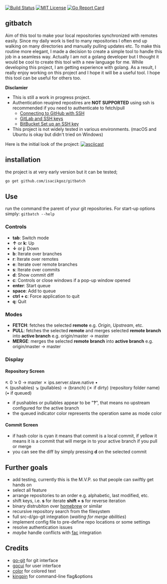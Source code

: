 [![Build Status](https://travis-ci.com/isacikgoz/gitbatch.svg?branch=master)](https://travis-ci.com/isacikgoz/gitbatch) [![MIT License](https://img.shields.io/badge/license-MIT-brightgreen.svg)](/LICENSE) [![Go Report Card](https://goreportcard.com/badge/github.com/isacikgoz/gitbatch)](https://goreportcard.com/report/github.com/isacikgoz/gitbatch)

## gitbatch
Aim of this tool to make your local repositories synchronized with remotes easily. Since my daily work is tied to many repositories I often end up walking on many directories and manually pulling updates etc. To make this routine more elegant, I made a decision to create a simple tool to handle this job in a seamless way. Actually I am not a golang developer but I thought it would be cool to create this tool with a new language for me. While developing this project, I am getting experience with golang. As a result, I really enjoy working on this project and I hope it will be a useful tool. I hope this tool can be useful for others too.

**Disclamier**
- This is still a work in progress project.
- Authentication reuqired repostires are **NOT SUPPORTED** using ssh is recommended if you need to authenticate to fetch/pull
  - [Connecting to GitHub with SSH](https://help.github.com/articles/connecting-to-github-with-ssh/)
  - [GitLab and SSH keys](https://docs.gitlab.com/ee/ssh/)
  - [BitBucket Set up an SSH key](https://confluence.atlassian.com/bitbucket/set-up-ssh-for-git-728138079.html)
- This project is not widely tested in various environments. (macOS and Ubuntu is okay but didn't tried on Windows)

Here is the initial look of the project:
[![asciicast](https://asciinema.org/a/qmZDhmUjwWmZvdpZGYIRW56h7.svg)](https://asciinema.org/a/qmZDhmUjwWmZvdpZGYIRW56h7)

## installation
the project is at very early version but it can be tested;
```bash
go get github.com/isacikgoz/gitbatch
```

## Use
run the command the parent of your git repositories. For start-up options simply:
`gitbatch --help`

### Controls

- **tab**: Switch mode
- **↑** or **k**: Up
- **↓** or **j**: Down
- **b**: Iterate over branches
- **r**: Iterate over remotes
- **e**: Iterate over remote branches
- **s**: Iterate over commits
- **d**: Show commit diff
- **c**: Controls or close windows if a pop-up window opened
- **enter**: Start queue
- **space**: Add to queue
- **ctrl + c**: Force application to quit
- **q**: Quit

### Modes

- **FETCH**: fetches the selected **remote** e.g. *Origin*, *Upstream*, etc.
- **PULL**: fetches the selected **remote** and merges selected **remote branch** into **active branch** e.g. origin/master → master
- **MERGE**: merges the selected **remote branch** into **active branch** e.g. origin/master → master

### Display

#### Repository Screen
↖ 0 ↘ 0 → master ✗ ips.server.slave.native •  
↖ (pushables) ↘ (pullables) → (branch) (✗ if dirty) (repository folder name) (• if queued)

- if pushables or pullables appear to be "**?**", that means no upstream configured for the active branch
- the queued indicator color represents the operation same as mode color

#### Commit Screen
- if hash color is cyan it means that commit is a local commit, if yellow it means it is a commit that will merge in to your active branch if you pull or merge
- you can see the diff by simply pressing **d** on the selected commit

## Further goals
- add testing, currently this is the M.V.P. so that people can swiftly get hands on
- select all feature
- arrange repositories to an order e.g. alphabetic, last modified, etc.
- shift keys, i.e. **s** for iterate **shift + s** for reverse iteration
- binary distrubiton over [homebrew](https://github.com/Homebrew/brew) or similar
- recursive repository search from the filesystem
- full src-d/go-git integration (*waiting for merge abilities*)
- implement config file to pre-define repo locations or some settings
- resolve authentication issues
- *maybe* handle conflicts with [fac](https://github.com/mkchoi212/fac) integration

## Credits
- [go-git](https://github.com/src-d/go-git) for git interface
- [gocui](https://github.com/jroimartin/gocui) for user interface
- [color](https://github.com/fatih/color) for colored text
- [kingpin](https://github.com/alecthomas/kingpin) for command-line flag&options

